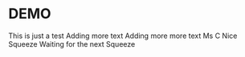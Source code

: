 # DEMO
This is just a test
Adding more text
Adding more more text
Ms C Nice Squeeze
Waiting for the next Squeeze